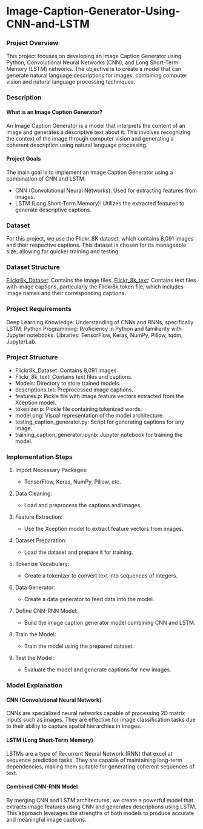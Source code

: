 # Image-Caption-Generator-Using-CNN-and-LSTM

### Project Overview
This project focuses on developing an Image Caption Generator using Python, Convolutional Neural Networks (CNN), and Long Short-Term Memory (LSTM) networks. The objective is to create a model that can generate natural language descriptions for images, combining computer vision and natural language processing techniques.

### Description
#### What is an Image Caption Generator?
An Image Caption Generator is a model that interprets the content of an image and generates a descriptive text about it. This involves recognizing the context of the image through computer vision and generating a coherent description using natural language processing.

#### Project Goals
The main goal is to implement an Image Caption Generator using a combination of CNN and LSTM:

  * CNN (Convolutional Neural Networks): Used for extracting features from images.
  * LSTM (Long Short-Term Memory): Utilizes the extracted features to generate descriptive captions.

### Dataset
For this project, we use the Flickr_8K dataset, which contains 8,091 images and their respective captions. This dataset is chosen for its manageable size, allowing for quicker training and testing.

### Dataset Structure
[Flickr8k_Dataset](https://github.com/jbrownlee/Datasets/releases/download/Flickr8k/Flickr8k_Dataset.zip): Contains the image files.
[Flickr_8k_text](https://github.com/jbrownlee/Datasets/releases/download/Flickr8k/Flickr8k_text.zip): Contains text files with image captions, particularly the Flickr8k.token file, which includes image names and their corresponding captions.

### Project Requirements
Deep Learning Knowledge: Understanding of CNNs and RNNs, specifically LSTM.
Python Programming: Proficiency in Python and familiarity with Jupyter notebooks.
Libraries: TensorFlow, Keras, NumPy, Pillow, tqdm, JupyterLab.

### Project Structure
* Flickr8k_Dataset: Contains 8,091 images.
* Flickr_8k_text: Contains text files and captions.
* Models: Directory to store trained models.
* descriptions.txt: Preprocessed image captions.
* features.p: Pickle file with image feature vectors extracted from the Xception model.
* tokenizer.p: Pickle file containing tokenized words.
* model.png: Visual representation of the model architecture.
* testing_caption_generator.py: Script for generating captions for any image.
* training_caption_generator.ipynb: Jupyter notebook for training the model.

### Implementation Steps
1.  Import Necessary Packages:
    * TensorFlow, Keras, NumPy, Pillow, etc.

2.  Data Cleaning:
    * Load and preprocess the captions and images.

3. Feature Extraction:
    * Use the Xception model to extract feature vectors from images.

4.  Dataset Preparation:
    * Load the dataset and prepare it for training.

5.  Tokenize Vocabulary:
    * Create a tokenizer to convert text into sequences of integers.

6.  Data Generator:
    * Create a data generator to feed data into the model.

7.  Define CNN-RNN Model:
    * Build the image caption generator model combining CNN and LSTM.

8.  Train the Model:
    * Train the model using the prepared dataset.

9.  Test the Model:
    * Evaluate the model and generate captions for new images.

### Model Explanation

#### CNN (Convolutional Neural Network)
CNNs are specialized neural networks capable of processing 2D matrix inputs such as images. They are effective for image classification tasks due to their ability to capture spatial hierarchies in images.

####  LSTM (Long Short-Term Memory)
LSTMs are a type of Recurrent Neural Network (RNN) that excel at sequence prediction tasks. They are capable of maintaining long-term dependencies, making them suitable for generating coherent sequences of text.

#### Combined CNN-RNN Model
By merging CNN and LSTM architectures, we create a powerful model that extracts image features using CNN and generates descriptions using LSTM. This approach leverages the strengths of both models to produce accurate and meaningful image captions.
